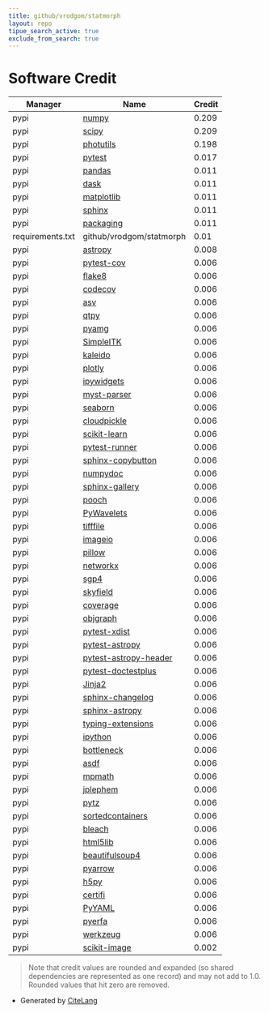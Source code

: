 ```yaml
---
title: github/vrodgom/statmorph
layout: repo
tipue_search_active: true
exclude_from_search: true
---
```

# Software Credit

|Manager|Name|Credit|
|-------|----|------|
|pypi|[numpy](https://www.numpy.org)|0.209|
|pypi|[scipy](https://www.scipy.org)|0.209|
|pypi|[photutils](https://github.com/astropy/photutils)|0.198|
|pypi|[pytest](https://pypi.org/project/pytest)|0.017|
|pypi|[pandas](https://pypi.org/project/pandas)|0.011|
|pypi|[dask](https://pypi.org/project/dask)|0.011|
|pypi|[matplotlib](https://pypi.org/project/matplotlib)|0.011|
|pypi|[sphinx](https://pypi.org/project/sphinx)|0.011|
|pypi|[packaging](https://pypi.org/project/packaging)|0.011|
|requirements.txt|github/vrodgom/statmorph|0.01|
|pypi|[astropy](http://astropy.org)|0.008|
|pypi|[pytest-cov](https://github.com/pytest-dev/pytest-cov)|0.006|
|pypi|[flake8](https://pypi.org/project/flake8)|0.006|
|pypi|[codecov](https://pypi.org/project/codecov)|0.006|
|pypi|[asv](https://pypi.org/project/asv)|0.006|
|pypi|[qtpy](https://pypi.org/project/qtpy)|0.006|
|pypi|[pyamg](https://pypi.org/project/pyamg)|0.006|
|pypi|[SimpleITK](https://pypi.org/project/SimpleITK)|0.006|
|pypi|[kaleido](https://pypi.org/project/kaleido)|0.006|
|pypi|[plotly](https://pypi.org/project/plotly)|0.006|
|pypi|[ipywidgets](https://pypi.org/project/ipywidgets)|0.006|
|pypi|[myst-parser](https://pypi.org/project/myst-parser)|0.006|
|pypi|[seaborn](https://pypi.org/project/seaborn)|0.006|
|pypi|[cloudpickle](https://pypi.org/project/cloudpickle)|0.006|
|pypi|[scikit-learn](https://pypi.org/project/scikit-learn)|0.006|
|pypi|[pytest-runner](https://pypi.org/project/pytest-runner)|0.006|
|pypi|[sphinx-copybutton](https://pypi.org/project/sphinx-copybutton)|0.006|
|pypi|[numpydoc](https://pypi.org/project/numpydoc)|0.006|
|pypi|[sphinx-gallery](https://pypi.org/project/sphinx-gallery)|0.006|
|pypi|[pooch](https://pypi.org/project/pooch)|0.006|
|pypi|[PyWavelets](https://pypi.org/project/PyWavelets)|0.006|
|pypi|[tifffile](https://pypi.org/project/tifffile)|0.006|
|pypi|[imageio](https://pypi.org/project/imageio)|0.006|
|pypi|[pillow](https://pypi.org/project/pillow)|0.006|
|pypi|[networkx](https://pypi.org/project/networkx)|0.006|
|pypi|[sgp4](https://pypi.org/project/sgp4)|0.006|
|pypi|[skyfield](https://pypi.org/project/skyfield)|0.006|
|pypi|[coverage](https://pypi.org/project/coverage)|0.006|
|pypi|[objgraph](https://pypi.org/project/objgraph)|0.006|
|pypi|[pytest-xdist](https://pypi.org/project/pytest-xdist)|0.006|
|pypi|[pytest-astropy](https://pypi.org/project/pytest-astropy)|0.006|
|pypi|[pytest-astropy-header](https://pypi.org/project/pytest-astropy-header)|0.006|
|pypi|[pytest-doctestplus](https://pypi.org/project/pytest-doctestplus)|0.006|
|pypi|[Jinja2](https://pypi.org/project/Jinja2)|0.006|
|pypi|[sphinx-changelog](https://pypi.org/project/sphinx-changelog)|0.006|
|pypi|[sphinx-astropy](https://pypi.org/project/sphinx-astropy)|0.006|
|pypi|[typing-extensions](https://pypi.org/project/typing-extensions)|0.006|
|pypi|[ipython](https://pypi.org/project/ipython)|0.006|
|pypi|[bottleneck](https://pypi.org/project/bottleneck)|0.006|
|pypi|[asdf](https://pypi.org/project/asdf)|0.006|
|pypi|[mpmath](https://pypi.org/project/mpmath)|0.006|
|pypi|[jplephem](https://pypi.org/project/jplephem)|0.006|
|pypi|[pytz](https://pypi.org/project/pytz)|0.006|
|pypi|[sortedcontainers](https://pypi.org/project/sortedcontainers)|0.006|
|pypi|[bleach](https://pypi.org/project/bleach)|0.006|
|pypi|[html5lib](https://pypi.org/project/html5lib)|0.006|
|pypi|[beautifulsoup4](https://pypi.org/project/beautifulsoup4)|0.006|
|pypi|[pyarrow](https://pypi.org/project/pyarrow)|0.006|
|pypi|[h5py](https://pypi.org/project/h5py)|0.006|
|pypi|[certifi](https://pypi.org/project/certifi)|0.006|
|pypi|[PyYAML](https://pypi.org/project/PyYAML)|0.006|
|pypi|[pyerfa](https://pypi.org/project/pyerfa)|0.006|
|pypi|[werkzeug](https://pypi.org/project/werkzeug)|0.006|
|pypi|[scikit-image](https://scikit-image.org)|0.002|


> Note that credit values are rounded and expanded (so shared dependencies are represented as one record) and may not add to 1.0. Rounded values that hit zero are removed.


- Generated by [CiteLang](https://github.com/vsoch/citelang)
